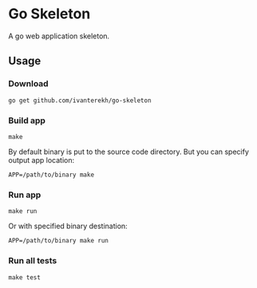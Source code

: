 # Go Skeleton

A go web application skeleton.

## Usage

### Download
```
go get github.com/ivanterekh/go-skeleton
```

### Build app
```
make
```

By default binary is put to the source code directory. But you can specify output app location:
```
APP=/path/to/binary make
```

### Run app
```
make run
```

Or with specified binary destination:
```
APP=/path/to/binary make run
```

### Run all tests
```
make test
```
